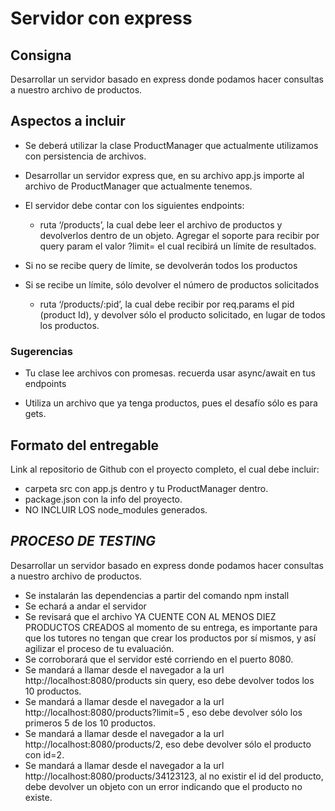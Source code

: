 # Servidor con express

## Consigna

Desarrollar un servidor basado en express donde podamos hacer consultas a nuestro archivo de productos.

## Aspectos a incluir

- Se deberá utilizar la clase ProductManager que actualmente utilizamos con persistencia de archivos. 

- Desarrollar un servidor express que, en su archivo app.js importe al archivo de ProductManager que actualmente tenemos.

- El servidor debe contar con los siguientes endpoints:
    - ruta ‘/products’, la cual debe leer el archivo de productos y devolverlos dentro de un objeto. Agregar el soporte para recibir por query param el valor ?limit= el cual recibirá un límite de resultados.

- Si no se recibe query de límite, se devolverán todos los productos

- Si se recibe un límite, sólo devolver el número de productos solicitados
    - ruta ‘/products/:pid’, la cual debe recibir por req.params el pid (product Id), y devolver sólo el producto solicitado, en lugar de todos los productos. 

### Sugerencias

- Tu clase lee archivos con promesas. recuerda usar async/await en tus endpoints

- Utiliza un archivo que ya tenga productos, pues el desafío sólo es para gets. 

## Formato del entregable

Link al repositorio de Github con el proyecto completo, el cual debe incluir:
- carpeta src con app.js dentro y tu ProductManager dentro.
- package.json con la info del proyecto.
- NO INCLUIR LOS node_modules generados.

## *PROCESO DE TESTING*

Desarrollar un servidor basado en express donde podamos hacer consultas a nuestro archivo de productos.

- Se instalarán las dependencias a partir del comando npm install
- Se echará a andar el servidor
- Se revisará que el archivo YA CUENTE CON AL MENOS DIEZ PRODUCTOS CREADOS al momento de su entrega, es importante para que los tutores no tengan que crear los productos por sí mismos, y así agilizar el proceso de tu evaluación.
- Se corroborará que el servidor esté corriendo en el puerto 8080.
- Se mandará a llamar desde el navegador a la url http://localhost:8080/products sin query, eso debe devolver todos los 10 productos.
- Se mandará a llamar desde el navegador a la url http://localhost:8080/products?limit=5 , eso debe devolver sólo los primeros 5 de los 10 productos.
- Se mandará a llamar desde el navegador a la url http://localhost:8080/products/2, eso debe devolver sólo el producto con id=2.
- Se mandará a llamar desde el navegador a la url http://localhost:8080/products/34123123, al no existir el id del producto, debe devolver un objeto con un error indicando que el producto no existe.